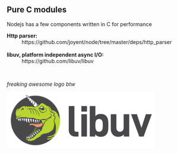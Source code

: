 ##  Pure C modules

Nodejs has a few components written in C for performance
<div style="text-align:left">
<dl>
  <dt><b>Http parser:</b></dt>
  <dd>https://github.com/joyent/node/tree/master/deps/http_parser</dd>
  <br>
  <dt><b>libuv, platform independent async I/O:</b></dt>
  <dd>https://github.com/libuv/libuv</dd>
</dl>
</div>
<br>

*freaking awesome logo btw* 

<img src="https://raw.githubusercontent.com/libuv/libuv/master/img/banner.png" width="400px">


